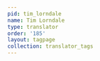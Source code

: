 ```yaml
---
pid: tim_lorndale
name: Tim Lorndale
type: translator
order: '185'
layout: tagpage
collection: translator_tags
---
```

